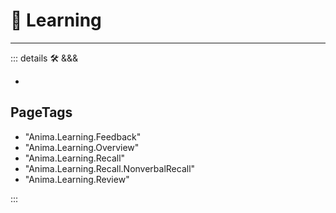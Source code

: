 # 💭 <anima>Learning</anima>

---

<!-- =================================================== -->
<!-- =================================================== -->
<!-- =================================================== -->
<!-- =================================================== -->
<!-- =================================================== -->
::: details 🛠 <dev>&&&</dev>

-

<h2>PageTags</h2>

- "Anima.Learning.Feedback"
- "Anima.Learning.Overview"
- "Anima.Learning.Recall"
- "Anima.Learning.Recall.NonverbalRecall"
- "Anima.Learning.Review"

:::
